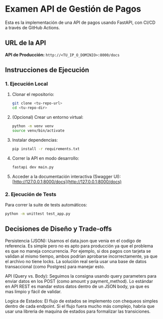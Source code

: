 # Examen API de Gestión de Pagos

Esta es la implementación de una API de pagos usando FastAPI, con CI/CD a través de GitHub Actions.

## URL de la API

**API de Producción:** `http://<TU_IP_O_DOMINIO>:8000/docs`

## Instrucciones de Ejecución

### 1. Ejecución Local

1.  Clonar el repositorio:
    ```bash
    git clone <tu-repo-url>
    cd <tu-repo-dir>
    ```
2.  (Opcional) Crear un entorno virtual:
    ```bash
    python -m venv venv
    source venv/bin/activate
    ```
3.  Instalar dependencias:
    ```bash
    pip install -r requirements.txt
    ```
4.  Correr la API en modo desarrollo:
    ```bash
    fastapi dev main.py
    ```
5.  Acceder a la documentación interactiva (Swagger UI):
    [http://127.0.0.1:8000/docs](http://127.0.0.1:8000/docs)

### 2. Ejecución de Tests

Para correr la suite de tests automáticos:

```bash
python -m unittest test_app.py
```


## Decisiones de Diseño y Trade-offs

Persistencia (JSON): Usamos el data.json que venia en el codigo de referencia. Es simple pero no es apto para producción ya que el problema es que no maneja concurrencia. Por ejemplo, si dos pagos con tarjeta se validan al mismo tiempo, ambos podrían aprobarse incorrectamente, ya que el archivo no tiene locks. La solución real sería usar una base de datos transaccional (como Postgres) para manejar esto. 

API (Query vs. Body): Seguimos la consigna usando query parameters para enviar datos en los POST (como amount y payment_method). Lo estándar en API REST es mandar estos datos dentro de un JSON body, ya que es mas limpio y fácil de validar.

Logica de Estados: El flujo de estados se implemento con chequeos simples dentro de cada endpoint. Si el flujo fuera mucho más complejo, habria que usar una libreria de maquina de estados para formalizar las transiciones.